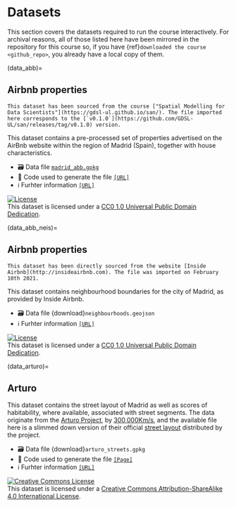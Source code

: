 # Datasets

This section covers the datasets required to run the course interactively. For archival reasons, all of those listed here have been mirrored in the repository for this course so, if you have {ref}`downloaded the course <github_repo>`, you already have a local copy of them.

(data_abb)=
## Airbnb properties

```{admonition} Source
This dataset has been sourced from the course ["Spatial Modelling for Data Scientists"](https://gdsl-ul.github.io/san/). The file imported here corresponds to the [`v0.1.0`](https://github.com/GDSL-UL/san/releases/tag/v0.1.0) version.
```

This dataset contains a pre-processed set of properties advertised on the AirBnb website within the region of Madrid (Spain), together with house characteristics. 

- 🗃️ Data file [`madrid_abb.gpkg`](https://github.com/GDSL-UL/san/raw/v0.1.0/data/assignment_1_madrid/madrid_abb.gpkg)
- 🤖 Code used to generate the file [`[URL]`](https://github.com/GDSL-UL/san/raw/v0.1.0/data/assignment_1_madrid/clean_data.ipynb)
- ℹ️ Furhter information [`[URL]`](https://github.com/GDSL-UL/san/blob/v0.1.0/docs/11-datasets.md#madrid-airbnb)

<a rel="license" href="https://creativecommons.org/publicdomain/zero/1.0/"><img alt="License" style="border-width:0" src="https://licensebuttons.net/l/zero/1.0/88x31.png" /></a><br />This dataset is licensed under a <a rel="license" href="https://creativecommons.org/publicdomain/zero/1.0/">CC0 1.0 Universal Public Domain Dedication</a>.

(data_abb_neis)=
## Airbnb properties

```{admonition} Source
This dataset has been directly sourced from the website [Inside Airbnb](http://insideairbnb.com). The file was imported on February 10th 2021.
```

This dataset contains neighbourhood boundaries for the city of Madrid, as provided by Inside Airbnb.

- 🗃️ Data file {download}`neighbourhoods.geojson`
- ℹ️ Furhter information [`[URL]`](http://insideairbnb.com/madrid/)

<a rel="license" href="https://creativecommons.org/publicdomain/zero/1.0/"><img alt="License" style="border-width:0" src="https://licensebuttons.net/l/zero/1.0/88x31.png" /></a><br />This dataset is licensed under a <a rel="license" href="https://creativecommons.org/publicdomain/zero/1.0/">CC0 1.0 Universal Public Domain Dedication</a>.

(data_arturo)=
## Arturo

This dataset contains the street layout of Madrid as well as scores of habitability, where available, associated with street segments. The data originate from the [Arturo Project](http://arturo.300000kms.net), by [300,000Km/s](https://300000kms.net), and the available file here is a slimmed down version of their official [street layout](http://arturo.300000kms.net/#10) distributed by the project.

- 🗃️ Data file {download}`arturo_streets.gpkg`
- 🤖 Code used to generate the file [`[Page]`](arturo_streets_prep)
- ℹ️ Furhter information [`[URL]`](https://arturo.300000kms.net)

<a rel="license" href="http://creativecommons.org/licenses/by-sa/4.0/"><img alt="Creative Commons License" style="border-width:0" src="https://i.creativecommons.org/l/by-sa/4.0/88x31.png" /></a><br />This dataset is licensed under a <a rel="license" href="http://creativecommons.org/licenses/by-sa/4.0/">Creative Commons Attribution-ShareAlike 4.0 International License</a>.
